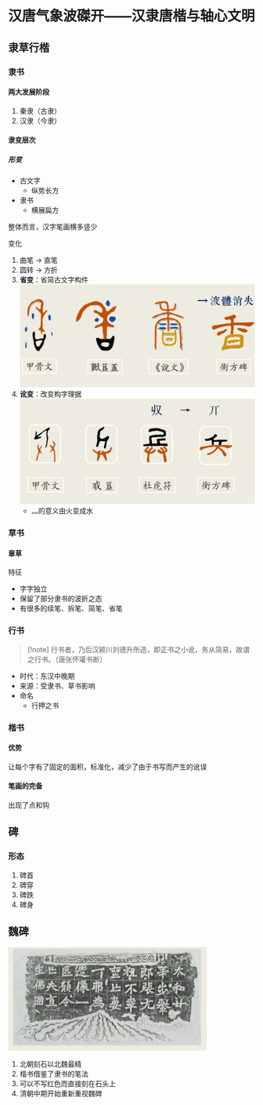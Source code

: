 # 汉唐气象波磔开——汉隶唐楷与轴心文明

## 隶草行楷

### 隶书

#### 两大发展阶段

1. 秦隶（古隶）
2. 汉隶（今隶）

#### 隶变层次

##### 形变

- 古文字
  - 纵势长方
- 隶书
  - 横展扁方

整体而言，汉字笔画横多竖少

变化

1. 曲笔 -> 直笔
2. 圆转 -> 方折
3. **省变**：省简古文字构件
   ![省变](https://raw.githubusercontent.com/dcldyhb/Freshman-Notes-Image-Host/main/202504171814651.png)
4. **讹变**：改变构字理据
   ![讹变](https://raw.githubusercontent.com/dcldyhb/Freshman-Notes-Image-Host/main/202504171815241.png)
   - &#x706C;的意义由火变成水

### 草书

#### 章草

特征

- 字字独立
- 保留了部分隶书的波折之态
- 有很多的续笔、拆笔、简笔、省笔

### 行书

>[!note] 行书者，乃后汉颍川刘德升所造，即正书之小讹，务从简易，故谓之行书。（唐张怀瓘书断）

- 时代：东汉中晚期
- 来源：受隶书、草书影响
- 命名
  - 行押之书

### 楷书

#### 优势

让每个字有了固定的面积，标准化，减少了由于书写而产生的讹误

#### 笔画的完备

出现了点和钩

## 碑

### 形态

1. 碑首
2. 碑穿
3. 碑跌
4. 碑身

## 魏碑

![魏碑](https://raw.githubusercontent.com/dcldyhb/Freshman-Notes-Image-Host/main/202504171840564.png)

1. 北朝刻石以北魏最精
2. 楷书借鉴了隶书的笔法
3. 可以不写红色而直接刻在石头上
4. 清朝中期开始重新重视魏碑
